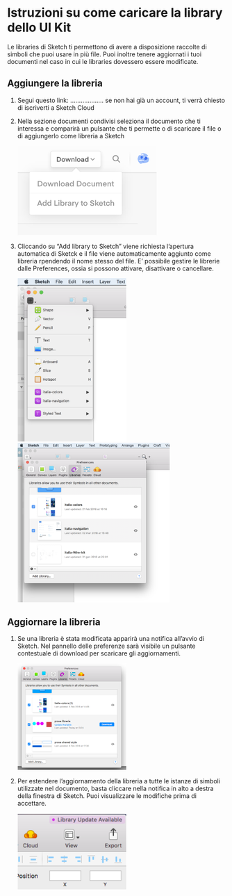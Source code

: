 # Istruzioni su come caricare la library dello UI Kit

Le libraries di Sketch ti permettono di avere a disposizione raccolte di simboli che puoi usare in più file. Puoi inoltre tenere aggiornati i tuoi documenti nel caso in cui le libraries dovessero essere modificate.

## Aggiungere la libreria

1. Segui questo link: ……………….
se non hai già un account, ti verrà chiesto di iscriverti a Sketch Cloud
1. Nella sezione documenti condivisi seleziona il documento che ti interessa e comparirà un pulsante che ti permette o di scaricare il file o di aggiungerlo come libreria a Sketch

    <img src="cloud-download.png" width="320">
  
1. Cliccando su “Add library to Sketch” viene richiesta l’apertura automatica di Sketck e il file viene automaticamente aggiunto come libreria rpendendo il nome stesso del file. E’ possibile gestire le librerie dalle Preferences, ossia si possono attivare, disattivare o cancellare.

    <p align="left">
    <img src="loaded-library.png" width="250"/>
    <img src="preferences.png" width="350"/>
    </p>

## Aggiornare la libreria
1. Se una libreria è stata modificata apparirà una notifica all’avvio di Sketch. Nel pannello delle preferenze sarà visibile un pulsante contestuale di download per scaricare gli aggiornamenti. 

    <img src="update-library.png" width="250"/>

1. Per estendere l’aggiornamento della libreria a tutte le istanze di simboli utilizzate nel documento, basta cliccare nella notifica in alto a destra della finestra di Sketch. Puoi visualizzare le modifiche prima di accettare.

    <img src="update-symbols.png" width="250"/>
